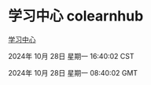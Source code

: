 # 学习中心 colearnhub
[学习中心](http://219.139.197.74:56308/colearnhub/)

2024年 10月 28日 星期一 16:40:02 CST

2024年 10月 28日 星期一 08:40:02 GMT
